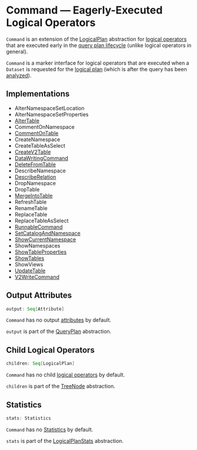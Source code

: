 # Command &mdash; Eagerly-Executed Logical Operators

`Command` is an extension of the [LogicalPlan](LogicalPlan.md) abstraction for [logical operators](#implementations) that are executed early in the [query plan lifecycle](../QueryExecution.md#query-plan-lifecycle) (unlike logical operators in general).

`Command` is a marker interface for logical operators that are executed when a `Dataset` is requested for the [logical plan](../Dataset.md#logicalPlan) (which is after the query has been [analyzed](../QueryExecution.md#analyzed)).

## Implementations

* AlterNamespaceSetLocation
* AlterNamespaceSetProperties
* [AlterTable](AlterTable.md)
* CommentOnNamespace
* [CommentOnTable](CommentOnTable.md)
* CreateNamespace
* CreateTableAsSelect
* [CreateV2Table](CreateV2Table.md)
* [DataWritingCommand](DataWritingCommand.md)
* [DeleteFromTable](DeleteFromTable.md)
* DescribeNamespace
* [DescribeRelation](DescribeRelation.md)
* DropNamespace
* DropTable
* [MergeIntoTable](MergeIntoTable.md)
* RefreshTable
* RenameTable
* ReplaceTable
* ReplaceTableAsSelect
* [RunnableCommand](RunnableCommand.md)
* [SetCatalogAndNamespace](SetCatalogAndNamespace.md)
* [ShowCurrentNamespace](ShowCurrentNamespace.md)
* ShowNamespaces
* [ShowTableProperties](ShowTableProperties.md)
* [ShowTables](ShowTables.md)
* ShowViews
* [UpdateTable](UpdateTable.md)
* [V2WriteCommand](V2WriteCommand.md)

## <span id="output"> Output Attributes

```scala
output: Seq[Attribute]
```

`Command` has no output [attributes](../expressions/Attribute.md) by default.

`output` is part of the [QueryPlan](../catalyst/QueryPlan.md#output) abstraction.

## <span id="children"> Child Logical Operators

```scala
children: Seq[LogicalPlan]
```

`Command` has no child [logical operators](LogicalPlan.md) by default.

`children` is part of the [TreeNode](../catalyst/TreeNode.md#children) abstraction.

## <span id="stats"> Statistics

```scala
stats: Statistics
```

`Command` has no [Statistics](Statistics.md) by default.

`stats` is part of the [LogicalPlanStats](LogicalPlanStats.md#stats) abstraction.
